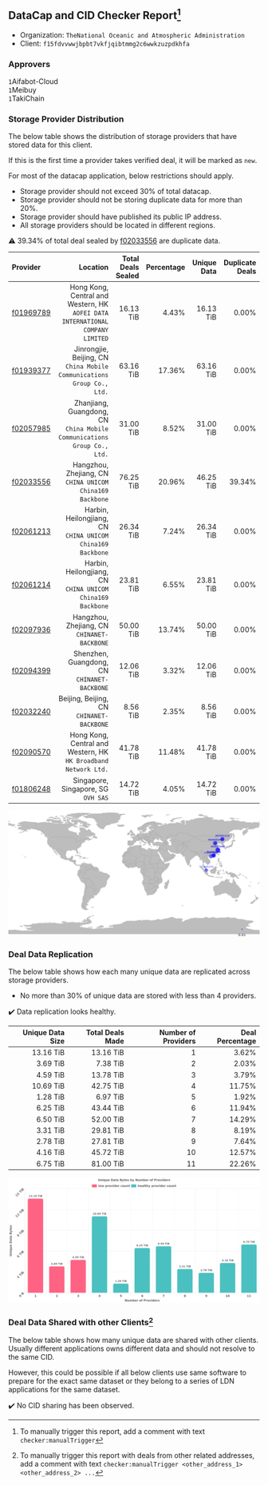 ## DataCap and CID Checker Report[^1]
 - Organization: `TheNational Oceanic and Atmospheric Administration`
 - Client: `f15fdvvwwjbpbt7vkfjqibtmmg2c6wwkzuzpdkhfa`
### Approvers
`1`Aifabot-Cloud<br/>`1`Meibuy<br/>`1`TakiChain

### Storage Provider Distribution
The below table shows the distribution of storage providers that have stored data for this client.

If this is the first time a provider takes verified deal, it will be marked as `new`.

For most of the datacap application, below restrictions should apply.
 - Storage provider should not exceed 30% of total datacap.
 - Storage provider should not be storing duplicate data for more than 20%.
 - Storage provider should have published its public IP address.
 - All storage providers should be located in different regions.

⚠️ 39.34% of total deal sealed by [f02033556](https://filfox.info/en/address/f02033556) are duplicate data.

| Provider                                              |                                                                          Location | Total Deals Sealed | Percentage | Unique Data | Duplicate Deals |
| :---------------------------------------------------- | --------------------------------------------------------------------------------: | -----------------: | ---------: | ----------: | --------------: |
| [f01969789](https://filfox.info/en/address/f01969789) | Hong Kong, Central and Western, HK<br/>`AOFEI DATA INTERNATIONAL COMPANY LIMITED` |          16.13 TiB |      4.43% |   16.13 TiB |           0.00% |
| [f01939377](https://filfox.info/en/address/f01939377) |         Jinrongjie, Beijing, CN<br/>`China Mobile Communications Group Co., Ltd.` |          63.16 TiB |     17.36% |   63.16 TiB |           0.00% |
| [f02057985](https://filfox.info/en/address/f02057985) |        Zhanjiang, Guangdong, CN<br/>`China Mobile Communications Group Co., Ltd.` |          31.00 TiB |      8.52% |   31.00 TiB |           0.00% |
| [f02033556](https://filfox.info/en/address/f02033556) |                       Hangzhou, Zhejiang, CN<br/>`CHINA UNICOM China169 Backbone` |          76.25 TiB |     20.96% |   46.25 TiB |          39.34% |
| [f02061213](https://filfox.info/en/address/f02061213) |                     Harbin, Heilongjiang, CN<br/>`CHINA UNICOM China169 Backbone` |          26.34 TiB |      7.24% |   26.34 TiB |           0.00% |
| [f02061214](https://filfox.info/en/address/f02061214) |                     Harbin, Heilongjiang, CN<br/>`CHINA UNICOM China169 Backbone` |          23.81 TiB |      6.55% |   23.81 TiB |           0.00% |
| [f02097936](https://filfox.info/en/address/f02097936) |                                    Hangzhou, Zhejiang, CN<br/>`CHINANET-BACKBONE` |          50.00 TiB |     13.74% |   50.00 TiB |           0.00% |
| [f02094399](https://filfox.info/en/address/f02094399) |                                   Shenzhen, Guangdong, CN<br/>`CHINANET-BACKBONE` |          12.06 TiB |      3.32% |   12.06 TiB |           0.00% |
| [f02032240](https://filfox.info/en/address/f02032240) |                                      Beijing, Beijing, CN<br/>`CHINANET-BACKBONE` |           8.56 TiB |      2.35% |    8.56 TiB |           0.00% |
| [f02090570](https://filfox.info/en/address/f02090570) |                Hong Kong, Central and Western, HK<br/>`HK Broadband Network Ltd.` |          41.78 TiB |     11.48% |   41.78 TiB |           0.00% |
| [f01806248](https://filfox.info/en/address/f01806248) |                                            Singapore, Singapore, SG<br/>`OVH SAS` |          14.72 TiB |      4.05% |   14.72 TiB |           0.00% |

<img src="https://raw.githubusercontent.com/data-preservation-programs/filplus-checker-assets/main/filecoin-project/filecoin-plus-large-datasets/issues/1850/1681693461525.png"/>

### Deal Data Replication
The below table shows how each many unique data are replicated across storage providers.

- No more than 30% of unique data are stored with less than 4 providers.

✔️ Data replication looks healthy.

| Unique Data Size | Total Deals Made | Number of Providers | Deal Percentage |
| ---------------: | ---------------: | ------------------: | --------------: |
|        13.16 TiB |        13.16 TiB |                   1 |           3.62% |
|         3.69 TiB |         7.38 TiB |                   2 |           2.03% |
|         4.59 TiB |        13.78 TiB |                   3 |           3.79% |
|        10.69 TiB |        42.75 TiB |                   4 |          11.75% |
|         1.28 TiB |         6.97 TiB |                   5 |           1.92% |
|         6.25 TiB |        43.44 TiB |                   6 |          11.94% |
|         6.50 TiB |        52.00 TiB |                   7 |          14.29% |
|         3.31 TiB |        29.81 TiB |                   8 |           8.19% |
|         2.78 TiB |        27.81 TiB |                   9 |           7.64% |
|         4.16 TiB |        45.72 TiB |                  10 |          12.57% |
|         6.75 TiB |        81.00 TiB |                  11 |          22.26% |

<img src="https://raw.githubusercontent.com/data-preservation-programs/filplus-checker-assets/main/filecoin-project/filecoin-plus-large-datasets/issues/1850/1681693462238.png"/>

### Deal Data Shared with other Clients[^3]
The below table shows how many unique data are shared with other clients.
Usually different applications owns different data and should not resolve to the same CID.

However, this could be possible if all below clients use same software to prepare for the exact same dataset or they belong to a series of LDN applications for the same dataset.

✔️ No CID sharing has been observed.

[^1]: To manually trigger this report, add a comment with text `checker:manualTrigger`

[^2]: Deals from those addresses are combined into this report as they are specified with `checker:manualTrigger`

[^3]: To manually trigger this report with deals from other related addresses, add a comment with text `checker:manualTrigger <other_address_1> <other_address_2> ...`
